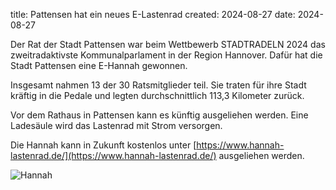 title: Pattensen hat ein neues E-Lastenrad
created: 2024-08-27
date: 2024-08-27

Der Rat der Stadt Pattensen war beim Wettbewerb STADTRADELN 2024 das zweitradaktivste Kommunalparlament in der Region Hannover. Dafür hat die Stadt Pattensen eine E-Hannah gewonnen.

Insgesamt nahmen 13 der 30 Ratsmitglieder teil. Sie traten für ihre Stadt kräftig in die Pedale und legten durchschnittlich 113,3 Kilometer zurück.

Vor dem Rathaus in Pattensen kann es künftig ausgeliehen werden. Eine Ladesäule wird das Lastenrad mit Strom versorgen. 

Die Hannah kann in Zukunft kostenlos unter [https://www.hannah-lastenrad.de/](https://www.hannah-lastenrad.de/) ausgeliehen werden. 

![Hannah](https://md.darmstadt.ccc.de/uploads/0ee81f61-a8b2-48e5-b296-0d65a8716f03.svg)


